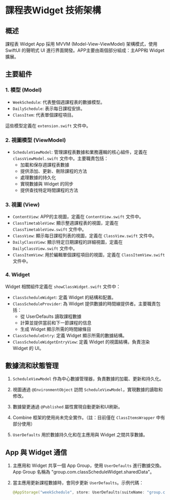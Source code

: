 # 課程表Widget 技術架構

## 概述

課程表 Widget App 採用 MVVM (Model-View-ViewModel) 架構模式，使用 SwiftUI 的聲明式 UI 進行界面開發。APP主要由兩個部分組成：主APP和 Widget 擴展。

## 主要組件

### 1. 模型 (Model)

- `WeekSchedule`: 代表整個週課程表的數據模型。
- `DailySchedule`: 表示每日課程安排。
- `ClassItem`: 代表單個課程項目。

這些模型定義在 `extension.swift` 文件中。

### 2. 視圖模型 (ViewModel)

- `ScheduleViewModel`: 管理課程表數據和業務邏輯的核心組件，定義在 `classViewModel.swift` 文件中。主要職責包括：
  - 加載和保存週課程表數據
  - 提供添加、更新、刪除課程的方法
  - 處理數據的持久化
  - 實現數據與 Widget 的同步
  - 提供查找特定時間課程的方法

### 3. 視圖 (View)

- `ContentView`: APP的主視圖，定義在 `ContentView.swift` 文件中。
- `ClassTimetableView`: 顯示整週課程表的視圖，定義在 `ClassTimetableView.swift` 文件中。
- `ClassView`: 顯示每日課程列表的視圖，定義在 `ClassView.swift` 文件中。
- `DailyClassView`: 顯示特定日期課程的詳細視圖，定義在 `DailyClassView.swift` 文件中。
- `ClassItemView`: 用於編輯單個課程項目的視圖，定義在 `ClassItemView.swift` 文件中。

### 4. Widget

Widget 相關組件定義在 `showClassWidget.swift` 文件中：

- `ClassScheduleWidget`: 定義 Widget 的結構和配置。
- `ClassScheduleProvider`: 為 Widget 提供數據的時間線提供者。主要職責包括：
  - 從 UserDefaults 讀取課程數據
  - 計算並提供當前和下一節課程的信息
  - 生成 Widget 顯示所需的時間線條目
- `ClassScheduleEntry`: 定義 Widget 顯示所需的數據結構。
- `ClassScheduleWidgetEntryView`: 定義 Widget 的視圖結構，負責渲染 Widget 的 UI。

## 數據流和狀態管理

1. `ScheduleViewModel` 作為中心數據管理器，負責數據的加載、更新和持久化。

2. 視圖通過 `@EnvironmentObject` 訪問 `ScheduleViewModel`，實現數據的讀取和修改。

3. 數據變更通過 `@Published` 屬性實現自動更新和UI刷新。

4. Combine 框架的使用尚未完全實作。（註：目前僅在 `ClassItemsWrapper` 中有部分使用）

5. `UserDefaults` 用於數據持久化和在主應用與 Widget 之間共享數據。

## App 與 Widget 通信

1. 主應用和 Widget 共享一個 App Group，使用 `UserDefaults` 進行數據交換。App Group 名稱為 "group.com.classScheduleWidget.sharedData"。

2. 當主應用更新課程數據時，會同步更新 `UserDefaults`。示例代碼：
   ```swift
   @AppStorage("weekSchedule", store: UserDefaults(suiteName: "group.com.classScheduleWidget.sharedData")) var weekScheduleData: Data = Data()
